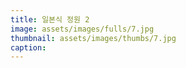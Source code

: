 ```yaml
---
title: 일본식 정원 2
image: assets/images/fulls/7.jpg
thumbnail: assets/images/thumbs/7.jpg
caption:
---
```

